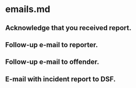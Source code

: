 # emails.md

## Acknowledge that you received report.


## Follow-up e-mail to reporter.


## Follow-up e-mail to offender.


## E-mail with incident report to DSF.
 
